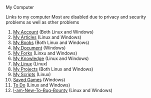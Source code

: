 My Computer

Links to my computer Most are disabled due to privacy and security problems as well as other problems
1) [My Account](https://github.com/machinexa2/My-Account) (Both Linux and Windows)
2) [My Articles](https://github.com/machinexa2/My-Articles) (Linux and Windows)
3) [My Books](https://github.com/machinexa2/My-Books) (Both Linux and Windows)
4) [My Document](https://github.com/machinexa2/My-Documents) (Windows)
5) [My Forks](https://github.com/machinexa2/My-Forks) (Linxu and Windows)
6) [My Knowledge](https://github.com/machinexa2/My-Knowledge) (Linux and Windows)
7) [My Linux](https://github.com/machinexa2/My-Linux) (Linux)
8) [My Projects](https://github.com/machinexa2/My-Projects) (Both Linux and Windows)
9) [My Scripts](https://github.com/machinexa2/My-Scripts) (Linux)
10) [Saved Games](https://github.com/machinexa2/Saved-Games) (Windows)
11) [To Do](https://github.com/machinexa2/To-Do) (Linux and Windows)
12) [I-am-New-To-Bug-Bounty](https://github.com/machinexa2/I-Am-New-To-Bug-Bounty) (Linux and Windows)
